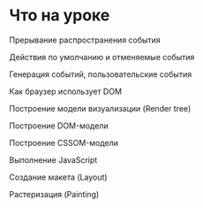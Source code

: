 # Что на уроке

Прерывание распространения события

Действия по умолчанию и отменяемые события

Генерация событий, пользовательские события

Как браузер использует DOM

Построение модели визуализации (Render tree)

Построение DOM-модели

Построение CSSOM-модели

Выполнение JavaScript

Создание макета (Layout)

Растеризация (Painting)
